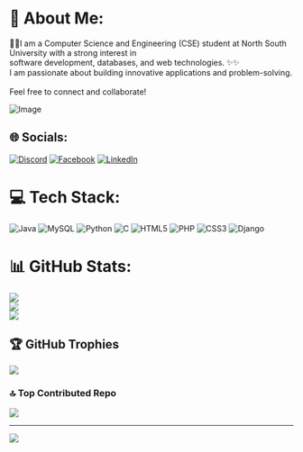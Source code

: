 # 💫 About Me:
👩‍💻I am a Computer Science and Engineering (CSE) student at North South University with a strong interest in<br> software development, databases, and web technologies. ✨✨<br> I am passionate about building innovative applications and problem-solving.<br><br>Feel free to connect and collaborate!

![Image](https://github.com/user-attachments/assets/33e60ec3-a0d3-4d19-8249-33d997a655de)

## 🌐 Socials:
[![Discord](https://img.shields.io/badge/Discord-%237289DA.svg?logo=discord&logoColor=white)](https://discord.gg/1084476140942545038) [![Facebook](https://img.shields.io/badge/Facebook-%231877F2.svg?logo=Facebook&logoColor=white)](https://www.facebook.com/anika.hossain.little.engineer) [![LinkedIn](https://img.shields.io/badge/LinkedIn-%230077B5.svg?logo=linkedin&logoColor=white)](https://linkedin.com/in/https://img.shields.io/badge/LinkedIn-%230077B5.svg?logo=linkedin&logoColor=white) 

# 💻 Tech Stack:
![Java](https://img.shields.io/badge/java-%23ED8B00.svg?style=for-the-badge&logo=openjdk&logoColor=white) ![MySQL](https://img.shields.io/badge/mysql-4479A1.svg?style=for-the-badge&logo=mysql&logoColor=white) ![Python](https://img.shields.io/badge/python-3670A0?style=for-the-badge&logo=python&logoColor=ffdd54) ![C](https://img.shields.io/badge/c-%2300599C.svg?style=for-the-badge&logo=c&logoColor=white) ![HTML5](https://img.shields.io/badge/html5-%23E34F26.svg?style=for-the-badge&logo=html5&logoColor=white) ![PHP](https://img.shields.io/badge/php-%23777BB4.svg?style=for-the-badge&logo=php&logoColor=white) ![CSS3](https://img.shields.io/badge/css3-%231572B6.svg?style=for-the-badge&logo=css3&logoColor=white) ![Django](https://img.shields.io/badge/django-%23092E20.svg?style=for-the-badge&logo=django&logoColor=white)
# 📊 GitHub Stats:
![](https://github-readme-stats.vercel.app/api?username=Anika2121&theme=neon&hide_border=true&include_all_commits=true&count_private=false)<br/>
![](https://nirzak-streak-stats.vercel.app/?user=Anika2121&theme=neon&hide_border=true)<br/>
![](https://github-readme-stats.vercel.app/api/top-langs/?username=Anika2121&theme=neon&hide_border=true&include_all_commits=true&count_private=false&layout=compact)

## 🏆 GitHub Trophies
![](https://github-profile-trophy.vercel.app/?username=Anika2121&theme=radical&no-frame=true&no-bg=true&margin-w=4)

### 🔝 Top Contributed Repo
![](https://github-contributor-stats.vercel.app/api?username=Anika2121&limit=5&theme=neon&combine_all_yearly_contributions=true)

---
[![](https://visitcount.itsvg.in/api?id=Anika2121&icon=0&color=0)](https://visitcount.itsvg.in)

<!-- Proudly created with GPRM ( https://gprm.itsvg.in ) -->
